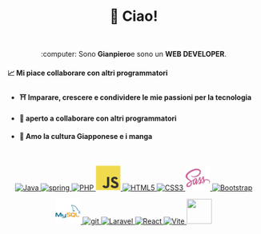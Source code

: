 <h1 align="center">👋 Ciao!</h1>

<br/>

<p align="center">:computer: Sono <strong>Gianpiero</strong>e sono un <strong>WEB DEVELOPER</strong>.</p>

<h4> </h4>
<h4> 📈 Mi piace collaborare con altri programmatori</h4>
<ul>
	<li>
		<h4> ⛩️ Imparare, crescere e condividere le mie passioni per la tecnologia</h4>
	</li>
	<li>
		<h4> 🤝 aperto a collaborare con altri programmatori</h4>
	</li>
	<li>
		<h4> 🍜 Amo la cultura Giapponese e i manga</h4>
	</li>
</ul>

<br/>

<p align="center">
	<a href="https://www.oracle.com/java/" target="_blank" rel="noreferrer">
		<img src="https://raw.githubusercontent.com/danielcranney/readme-generator/main/public/icons/skills/java-colored.svg" width="36" height="36" alt="Java" />
	</a>
	<a href="https://cdn.worldvectorlogo.com/logos/spring-3.svg" target="_blank" rel="noreferrer">
		<img src="[https://raw.githubusercontent.com/danielcranney/readme-generator/main/public/icons/skills/java-colored.svg](https://cdn.worldvectorlogo.com/logos/spring-3.svg)" width="36" height="36" alt="spring" />
	</a>
	<a href="https://www.php.net/" target="_blank" rel="noreferrer">
		<img src="https://raw.githubusercontent.com/danielcranney/readme-generator/main/public/icons/skills/php-colored.svg" width="50" height="50" alt="PHP" />
	</a>
	<a href="https://developer.mozilla.org/en-US/docs/Web/JavaScript" > 
		<img src="https://raw.githubusercontent.com/devicons/devicon/master/icons/javascript/javascript-original.svg" alt="javascript" width="50" height="50"/>
	</a>
	<a href="https://developer.mozilla.org/en-US/docs/Glossary/HTML5" target="_blank" rel="noreferrer">
		<img src="https://raw.githubusercontent.com/danielcranney/readme-generator/main/public/icons/skills/html5-colored.svg" width="50" height="50" alt="HTML5" />
	</a>
	<a href="https://www.w3.org/TR/CSS/#css" target="_blank" rel="noreferrer">
		<img src="https://raw.githubusercontent.com/danielcranney/readme-generator/main/public/icons/skills/css3-colored.svg" width="50" height="50" alt="CSS3" />
	</a>
	<a href="https://sass-lang.com" > 
		<img src="https://raw.githubusercontent.com/devicons/devicon/master/icons/sass/sass-original.svg" alt="sass" width="50" height="50"/> 
	</a>
	<a href="https://getbootstrap.com/" target="_blank" rel="noreferrer">
		<img src="https://raw.githubusercontent.com/danielcranney/readme-generator/main/public/icons/skills/bootstrap-colored.svg" width="50" height="50" alt="Bootstrap" />
	</a>

</p>

<p align="center">
	<a href="https://www.mysql.com/" target="_blank" rel="noreferrer"> 
		<img src="https://raw.githubusercontent.com/devicons/devicon/master/icons/mysql/mysql-original-wordmark.svg" alt="mysql" width="50" height="50"/> 
	</a>
	<a href="https://git-scm.com/" > 
		<img src="https://www.vectorlogo.zone/logos/git-scm/git-scm-icon.svg" alt="git" width="50" height="50"/>
	</a>
	<a href="https://laravel.com/" target="_blank" rel="noreferrer">
		<img src="https://raw.githubusercontent.com/danielcranney/readme-generator/main/public/icons/skills/laravel-colored.svg" width="50" height="50" alt="Laravel" />
	</a>
	<a href="https://it.legacy.reactjs.org/" target="_blank" rel="noreferrer">
		<img src="https://upload.wikimedia.org/wikipedia/commons/a/a7/React-icon.svg" width="50" height="50" alt="React" />
	</a>
	<a href="https://vitejs.dev/" target="_blank" rel="noreferrer">
		<img src="https://raw.githubusercontent.com/danielcranney/readme-generator/main/public/icons/skills/vite-colored.svg" width="50" height="50" alt="Vite" />
	</a>
	<a href="https://code.visualstudio.com/" > 
		<img src="https://i.ibb.co/vBw3R3Q/Visual-Studio-Code.png" width="50" height="50"/>
	</a> 
</p>

<!--
- 🔭 I’m currently working on ...
- 🌱 I’m currently learning ...
- 👯 I’m looking to collaborate on ...
- 🤔 I’m looking for help with ...
- 💬 Ask me about ...
- 📫 How to reach me: ...
- 😄 Pronouns: ...
- ⚡ Fun fact: ...
-->
